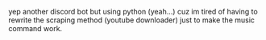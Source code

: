 yep
another discord bot but using python (yeah...) cuz im tired of having to rewrite the scraping method (youtube downloader) just to make the music command work.